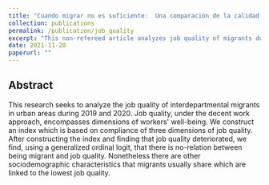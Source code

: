 ```yaml
---
title: "Cuando migrar no es suficiente:  Una comparación de la calidad del empleo de los migrantes y no migrantes en el Perú urbano en el 2019 y 2020"
collection: publications
permalink: /publication/job_quality
excerpt: "This non-refereed article analyzes job quality of migrants during 2019 and 2020. After a brief literature review a generalized ordinal logit model is used to estimate the relation between migrantory situation and characteristics with job quality"
date: 2021-11-20
paperurl: ""
---
```


## Abstract

This research seeks to analyze the job quality of interdepartmental migrants in urban areas during 2019 and 2020. Job quality, under the decent work approach, encompasses dimensions of workers' well-being. We construct an index which is based on compliance of  three dimensions of job quality. After constructing the index and finding that job quality deteriorated, we find, using a generalized ordinal logit, that there is no-relation between being migrant and job quality. Nonetheless there are other sociodemographic characteristics that migrants usually share which are linked to the lowest job quality.


